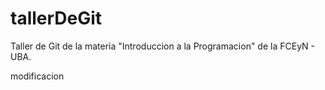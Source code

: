 # tallerDeGit

Taller de Git de la materia "Introduccion a la Programacion" de la FCEyN - UBA.

modificacion
